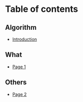 # Table of contents

## Algorithm

* [Introduction](README.md)

## What

* [Page 1](what/page-1.md)

## Others

* [Page 2](others/page-2.md)
